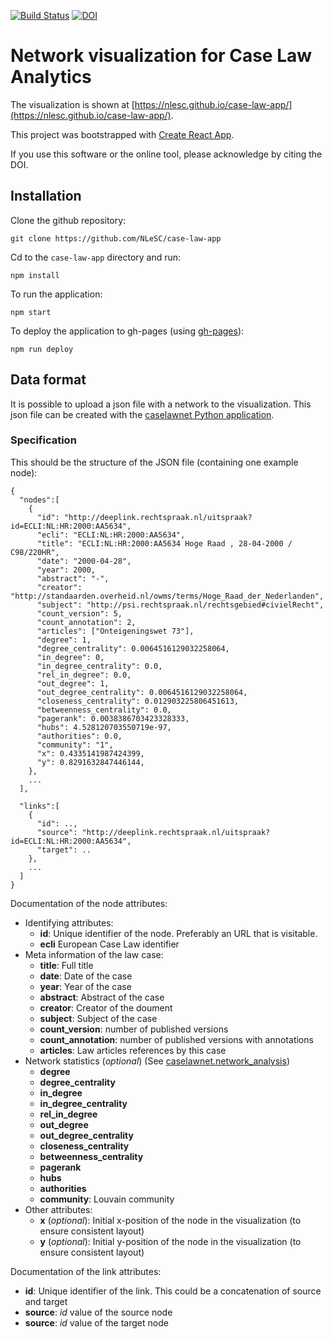 [![Build Status](https://travis-ci.org/NLeSC/case-law-app.svg?branch=master)](https://travis-ci.org/NLeSC/case-law-app)
[![DOI](https://zenodo.org/badge/79349354.svg)](https://zenodo.org/badge/latestdoi/79349354)

# Network visualization for Case Law Analytics
The visualization is shown at [https://nlesc.github.io/case-law-app/](https://nlesc.github.io/case-law-app/).

This project was bootstrapped with [Create React App](https://github.com/facebookincubator/create-react-app).

If you use this software or the online tool, please acknowledge by citing the DOI.

## Installation
Clone the github repository:

`git clone https://github.com/NLeSC/case-law-app` 

Cd to the `case-law-app` directory and run:

`npm install`

To run the application:

`npm start`

To deploy the application to gh-pages (using [gh-pages](https://www.npmjs.com/package/gh-pages)):

`npm run deploy`


## Data format
It is possible to upload a json file with a network to the visualization. This json file can be created with the [caselawnet Python application](https://github.com/NLeSC/CaseLawAnalytics). 

### Specification
This should be the structure of the JSON file (containing one example node):

```
{
  "nodes":[
    {
      "id": "http://deeplink.rechtspraak.nl/uitspraak?id=ECLI:NL:HR:2000:AA5634",
      "ecli": "ECLI:NL:HR:2000:AA5634",
      "title": "ECLI:NL:HR:2000:AA5634 Hoge Raad , 28-04-2000 / C98/220HR",
      "date": "2000-04-28",
      "year": 2000,
      "abstract": "-",
      "creator": "http://standaarden.overheid.nl/owms/terms/Hoge_Raad_der_Nederlanden",
      "subject": "http://psi.rechtspraak.nl/rechtsgebied#civielRecht",
      "count_version": 5,
      "count_annotation": 2,
      "articles": ["Onteigeningswet 73"],
      "degree": 1,
      "degree_centrality": 0.0064516129032258064,
      "in_degree": 0,
      "in_degree_centrality": 0.0,
      "rel_in_degree": 0.0,
      "out_degree": 1,
      "out_degree_centrality": 0.0064516129032258064,
      "closeness_centrality": 0.012903225806451613,
      "betweenness_centrality": 0.0,
      "pagerank": 0.0038386703423328333,
      "hubs": 4.528120703550719e-97,
      "authorities": 0.0,
      "community": "1",
      "x": 0.4335141987424399,
      "y": 0.8291632847446144,
    },
    ...
  ],
  
  "links":[
    {
      "id": ..,
      "source": "http://deeplink.rechtspraak.nl/uitspraak?id=ECLI:NL:HR:2000:AA5634",
      "target": ..
    },
    ...
  ]
}
```

Documentation of the node attributes:
* Identifying attributes:
  * **id**: Unique identifier of the node. Preferably an URL that is visitable.
  * **ecli** European Case Law identifier
* Meta information of the law case:
  * **title**: Full title
  * **date**: Date of the case
  * **year**: Year of the case 
  * **abstract**: Abstract of the case
  * **creator**: Creator of the doument
  * **subject**: Subject of the case
  * **count_version**: number of published versions
  * **count_annotation**: number of published versions with annotations
  * **articles**: Law articles references by this case
* Network statistics (_optional_) (See [caselawnet.network_analysis](https://github.com/NLeSC/CaseLawAnalytics/blob/master/caselawnet/network_analysis.py)) 
  * **degree**
  * **degree_centrality**
  * **in_degree**
  * **in_degree_centrality**
  * **rel_in_degree**
  * **out_degree**
  * **out_degree_centrality**
  * **closeness_centrality**
  * **betweenness_centrality**
  * **pagerank**
  * **hubs**
  * **authorities**
  * **community**: Louvain community
* Other attributes:
  * **x** (_optional_): Initial x-position of the node in the visualization (to ensure consistent layout)
  * **y** (_optional_): Initial y-position of the node in the visualization (to ensure consistent layout)
  
 Documentation of the link attributes:
 * **id**: Unique identifier of the link. This could be a concatenation of source and target
 * **source**: _id_ value of the source node
 * **source**: _id_ value of the target node
   
